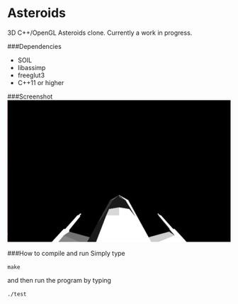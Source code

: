 # Asteroids
3D C++/OpenGL Asteroids clone.
Currently a work in progress.

###Dependencies
- SOIL
- libassimp
- freeglut3
- C++11 or higher

###Screenshot
![Alt text](screenshot.png "Work in progress")

###How to compile and run
Simply type
```
make
```
and then run the program by typing
```
./test
```
